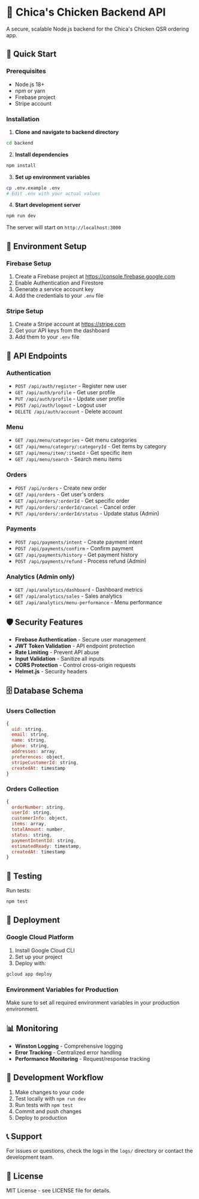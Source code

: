 # 🍗 Chica's Chicken Backend API

A secure, scalable Node.js backend for the Chica's Chicken QSR ordering app.

## 🚀 Quick Start

### Prerequisites
- Node.js 18+ 
- npm or yarn
- Firebase project
- Stripe account

### Installation

1. **Clone and navigate to backend directory**
```bash
cd backend
```

2. **Install dependencies**
```bash
npm install
```

3. **Set up environment variables**
```bash
cp .env.example .env
# Edit .env with your actual values
```

4. **Start development server**
```bash
npm run dev
```

The server will start on `http://localhost:3000`

## 🔧 Environment Setup

### Firebase Setup
1. Create a Firebase project at https://console.firebase.google.com
2. Enable Authentication and Firestore
3. Generate a service account key
4. Add the credentials to your `.env` file

### Stripe Setup
1. Create a Stripe account at https://stripe.com
2. Get your API keys from the dashboard
3. Add them to your `.env` file

## 📡 API Endpoints

### Authentication
- `POST /api/auth/register` - Register new user
- `GET /api/auth/profile` - Get user profile
- `PUT /api/auth/profile` - Update user profile
- `POST /api/auth/logout` - Logout user
- `DELETE /api/auth/account` - Delete account

### Menu
- `GET /api/menu/categories` - Get menu categories
- `GET /api/menu/category/:categoryId` - Get items by category
- `GET /api/menu/item/:itemId` - Get specific item
- `GET /api/menu/search` - Search menu items

### Orders
- `POST /api/orders` - Create new order
- `GET /api/orders` - Get user's orders
- `GET /api/orders/:orderId` - Get specific order
- `PUT /api/orders/:orderId/cancel` - Cancel order
- `PUT /api/orders/:orderId/status` - Update status (Admin)

### Payments
- `POST /api/payments/intent` - Create payment intent
- `POST /api/payments/confirm` - Confirm payment
- `GET /api/payments/history` - Get payment history
- `POST /api/payments/refund` - Process refund (Admin)

### Analytics (Admin only)
- `GET /api/analytics/dashboard` - Dashboard metrics
- `GET /api/analytics/sales` - Sales analytics
- `GET /api/analytics/menu-performance` - Menu performance

## 🛡️ Security Features

- **Firebase Authentication** - Secure user management
- **JWT Token Validation** - API endpoint protection
- **Rate Limiting** - Prevent API abuse
- **Input Validation** - Sanitize all inputs
- **CORS Protection** - Control cross-origin requests
- **Helmet.js** - Security headers

## 🗄️ Database Schema

### Users Collection
```javascript
{
  uid: string,
  email: string,
  name: string,
  phone: string,
  addresses: array,
  preferences: object,
  stripeCustomerId: string,
  createdAt: timestamp
}
```

### Orders Collection
```javascript
{
  orderNumber: string,
  userId: string,
  customerInfo: object,
  items: array,
  totalAmount: number,
  status: string,
  paymentIntentId: string,
  estimatedReady: timestamp,
  createdAt: timestamp
}
```

## 🧪 Testing

Run tests:
```bash
npm test
```

## 🚀 Deployment

### Google Cloud Platform
1. Install Google Cloud CLI
2. Set up your project
3. Deploy with:
```bash
gcloud app deploy
```

### Environment Variables for Production
Make sure to set all required environment variables in your production environment.

## 📊 Monitoring

- **Winston Logging** - Comprehensive logging
- **Error Tracking** - Centralized error handling
- **Performance Monitoring** - Request/response tracking

## 🔄 Development Workflow

1. Make changes to your code
2. Test locally with `npm run dev`
3. Run tests with `npm test`
4. Commit and push changes
5. Deploy to production

## 📞 Support

For issues or questions, check the logs in the `logs/` directory or contact the development team.

## 📄 License

MIT License - see LICENSE file for details.
